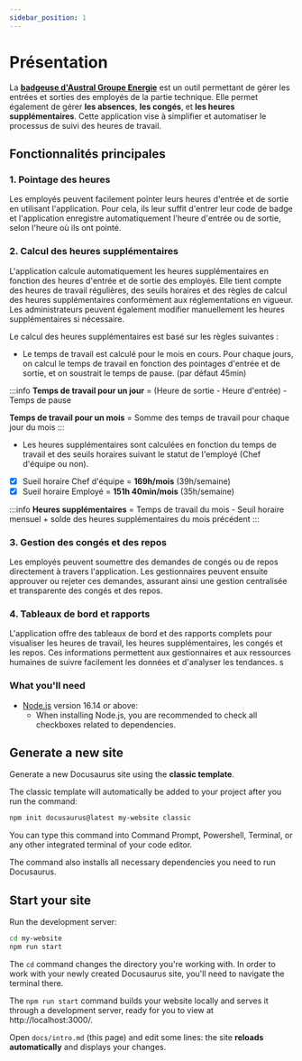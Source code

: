```yaml
---
sidebar_position: 1
---
```


# Présentation

La **[badgeuse d'Austral Groupe Energie](https://badge-australenergie.netlify.app/)** est un outil permettant de gérer les entrées et sorties des employés de la partie technique. Elle permet également de gérer **les absences**, **les congés**, et **les heures supplémentaires**. Cette application vise à simplifier et automatiser le processus de suivi des heures de travail.

## Fonctionnalités principales

### 1. Pointage des heures
Les employés peuvent facilement pointer leurs heures d'entrée et de sortie en utilisant l'application. Pour cela, ils leur suffit d'entrer leur code de badge et l'application enregistre automatiquement l'heure d'entrée ou de sortie, selon l'heure où ils ont pointé.

### 2. Calcul des heures supplémentaires
L'application calcule automatiquement les heures supplémentaires en fonction des heures d'entrée et de sortie des employés. Elle tient compte des heures de travail régulières, des seuils horaires et des règles de calcul des heures supplémentaires conformément aux réglementations en vigueur. Les administrateurs peuvent également modifier manuellement les heures supplémentaires si nécessaire.

Le calcul des heures supplémentaires est basé sur les règles suivantes :

- Le temps de travail est calculé pour le mois en cours.
Pour chaque jours, on calcul le temps de travail en fonction des pointages d'entrée et de sortie, et on soustrait le temps de pause. (par défaut 45min)

:::info 
**Temps de travail pour un jour** = (Heure de sortie - Heure d'entrée) - Temps de pause

**Temps de travail pour un mois** = Somme des temps de travail pour chaque jour du mois
:::

- Les heures supplémentaires sont calculées en fonction du temps de travail et des seuils horaires suivant le statut de l'employé (Chef d'équipe ou non).

- [x] Sueil horaire Chef d'équipe = **169h/mois** (39h/semaine)
- [x] Sueil horaire Employé = **151h 40min/mois** (35h/semaine)

:::info 
**Heures supplémentaires** = Temps de travail du mois - Seuil horaire mensuel + solde des heures supplémentaires du mois précédent
:::

### 3. Gestion des congés et des repos
Les employés peuvent soumettre des demandes de congés ou de repos directement à travers l'application. Les gestionnaires peuvent ensuite approuver ou rejeter ces demandes, assurant ainsi une gestion centralisée et transparente des congés et des repos.

### 4. Tableaux de bord et rapports
L'application offre des tableaux de bord et des rapports complets pour visualiser les heures de travail, les heures supplémentaires, les congés et les repos. Ces informations permettent aux gestionnaires et aux ressources humaines de suivre facilement les données et d'analyser les tendances.
s

### What you'll need

- [Node.js](https://nodejs.org/en/download/) version 16.14 or above:
  - When installing Node.js, you are recommended to check all checkboxes related to dependencies.

## Generate a new site

Generate a new Docusaurus site using the **classic template**.

The classic template will automatically be added to your project after you run the command:

```bash
npm init docusaurus@latest my-website classic
```

You can type this command into Command Prompt, Powershell, Terminal, or any other integrated terminal of your code editor.

The command also installs all necessary dependencies you need to run Docusaurus.

## Start your site

Run the development server:

```bash
cd my-website
npm run start
```

The `cd` command changes the directory you're working with. In order to work with your newly created Docusaurus site, you'll need to navigate the terminal there.

The `npm run start` command builds your website locally and serves it through a development server, ready for you to view at http://localhost:3000/.

Open `docs/intro.md` (this page) and edit some lines: the site **reloads automatically** and displays your changes.

